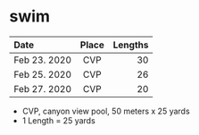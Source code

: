 # swim



| Date| Place | Lengths |
| :------------- |:-------------:| -----:|
| Feb 23. 2020 | CVP | 30 |
| Feb 25. 2020 | CVP | 26 |
| Feb 27. 2020 | CVP | 20 |






* CVP, canyon view pool, 50 meters x 25 yards
* 1 Length = 25 yards

